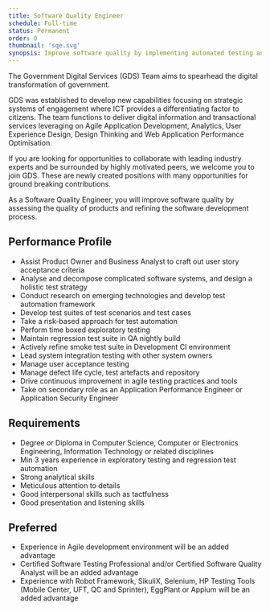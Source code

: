 ```yaml
---
title: Software Quality Engineer
schedule: Full-time
status: Permanent
order: 0
thumbnail: 'sqe.svg'
synopsis: Improve software quality by implementing automated testing and robust test infrastructure
---
```


The Government Digital Services (GDS) Team aims to spearhead the digital transformation of government.

GDS was established to develop new capabilities focusing on strategic systems of engagement where ICT provides a differentiating factor to citizens. The team functions to deliver digital information and transactional services leveraging on Agile Application Development, Analytics, User Experience Design, Design Thinking and Web Application Performance Optimisation.

If you are looking for opportunities to collaborate with leading industry experts and be surrounded by highly motivated peers, we welcome you to join GDS. These are newly created positions with many opportunities for ground breaking contributions.

As a Software Quality Engineer, you will improve software quality by assessing the quality of products and refining the software development process.

## Performance Profile

*	Assist Product Owner and Business Analyst to craft out user story acceptance criteria
*	Analyse and decompose complicated software systems, and design a holistic test strategy
*	Conduct research on emerging technologies and develop test automation framework
*	Develop test suites of test scenarios and test cases
*	Take a risk-based approach for test automation
*	Perform time boxed exploratory testing
*	Maintain regression test suite in QA nightly build
*	Actively refine smoke test suite in Development CI environment
*	Lead system integration testing with other system owners
*	Manage user acceptance testing
*	Manage defect life cycle, test artefacts and repository
*	Drive continuous improvement in agile testing practices and tools
*	Take on secondary role as an Application Performance Engineer or Application Security Engineer

## Requirements

*	Degree or Diploma in Computer Science, Computer or Electronics Engineering, Information Technology or related disciplines
*	Min 3 years experience in exploratory testing and regression test automation
*	Strong analytical skills
*	Meticulous attention to details
*	Good interpersonal skills such as tactfulness
*	Good presentation and listening skills

## Preferred

*	Experience in Agile development environment will be an added advantage
*	Certified Software Testing Professional and/or Certified Software Quality Analyst will be an added advantage
*	Experience with Robot Framework, SikuliX, Selenium, HP Testing Tools (Mobile Center, UFT, QC and Sprinter), EggPlant or Appium will be an added advantage
